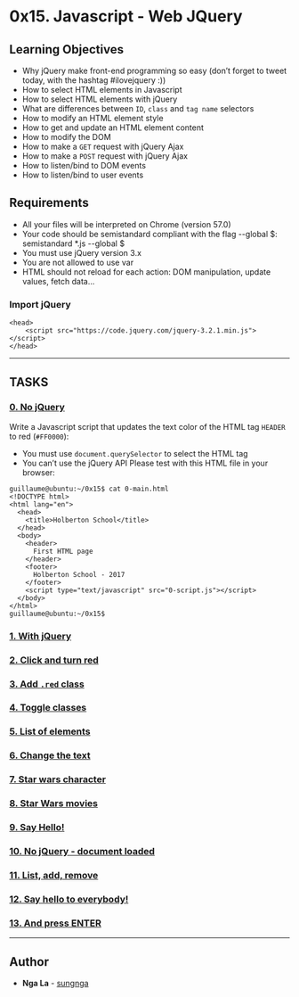 # 0x15. Javascript - Web JQuery

## Learning Objectives

* Why jQuery make front-end programming so easy (don’t forget to tweet today, with the hashtag #ilovejquery :))
* How to select HTML elements in Javascript
* How to select HTML elements with jQuery
* What are differences between `ID`, `class` and `tag name` selectors
* How to modify an HTML element style
* How to get and update an HTML element content
* How to modify the DOM
* How to make a `GET` request with jQuery Ajax
* How to make a `POST` request with jQuery Ajax
* How to listen/bind to DOM events
* How to listen/bind to user events

## Requirements

* All your files will be interpreted on Chrome (version 57.0)
* Your code should be semistandard compliant with the flag --global $: semistandard *.js --global $
* You must use jQuery version 3.x
* You are not allowed to use var
* HTML should not reload for each action: DOM manipulation, update values, fetch data…

### Import jQuery
```
<head>
    <script src="https://code.jquery.com/jquery-3.2.1.min.js"></script>
</head>
```
---

## TASKS

### [0. No jQuery](./0-script.js)
Write a Javascript script that updates the text color of the HTML tag `HEADER` to red (`#FF0000`):
  - You must use `document.querySelector` to select the HTML tag
  - You can’t use the jQuery API
Please test with this HTML file in your browser:
```
guillaume@ubuntu:~/0x15$ cat 0-main.html 
<!DOCTYPE html>
<html lang="en">
  <head>
    <title>Holberton School</title>
  </head>
  <body>
    <header> 
      First HTML page
    </header>
    <footer>
      Holberton School - 2017
    </footer>
    <script type="text/javascript" src="0-script.js"></script>
  </body>
</html>
guillaume@ubuntu:~/0x15$ 
```

### [1. With jQuery](./1-script.js)



### [2. Click and turn red](./2-script.js)



### [3. Add `.red` class](./3-script.js)



### [4. Toggle classes](./4-script.js)



### [5. List of elements](./5-script.js)



### [6. Change the text](./6-script.js)



### [7. Star wars character](./7-script.js)



### [8. Star Wars movies](./8-script.js)



### [9. Say Hello!](./9-script.js)



### [10. No jQuery - document loaded](./100-script.js)



### [11. List, add, remove](./101-script.js)



### [12. Say hello to everybody!](./102-script.js)



### [13. And press ENTER](./103-script.js)


---

## Author
* **Nga La** - [sungnga](https://github.com/sungnga)